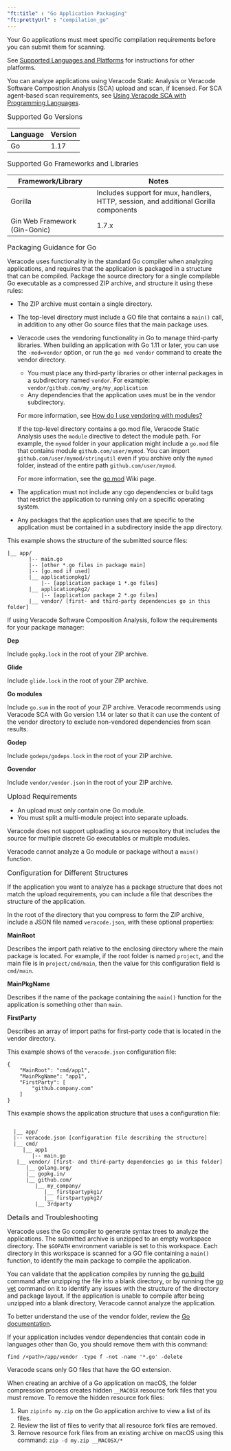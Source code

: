 ```yaml
---
"ft:title" : "Go Application Packaging"
"ft:prettyUrl" : "compilation_go"
---
```


Your Go applications must meet specific compilation requirements before you can submit them for scanning.

See [Supported Languages and Platforms](https://docs.veracode.com/r/r_supported_table) for instructions for other platforms.

You can analyze applications using Veracode Static Analysis or Veracode Software Composition Analysis \(SCA\) upload and scan, if licensed. For SCA agent-based scan requirements, see [Using Veracode SCA with Programming Languages](https://docs.veracode.com/r/Using_Veracode_SCA_with_Programming_Languages).

<p><span style="font-size: medium;">Supported Go Versions</span></p>

|Language|Version|
|----|----|
|Go|1.17|

<p><span style="font-size: medium;">Supported Go Frameworks and Libraries</span></p>

|Framework/Library|Notes|
|---|---|
|Gorilla|Includes support for mux, handlers, HTTP, session, and additional Gorilla components|
|Gin Web Framework (Gin-Gonic)|1.7.x|


<p><span style="font-size: medium;">Packaging Guidance for Go</span></p>

Veracode uses functionality in the standard Go compiler when analyzing applications, and requires that the application is packaged in a structure that can be compiled. Package the source directory for a single compilable Go executable as a compressed ZIP archive, and structure it using these rules:

-   The ZIP archive must contain a single directory.
-   The top-level directory must include a GO file that contains a `main()` call, in addition to any other Go source files that the main package uses.
-   Veracode uses the vendoring functionality in Go to manage third-party libraries. When building an application with Go 1.11 or later, you can use the `-mod=vendor` option, or run the `go mod vendor` command to create the vendor directory.

    -   You must place any third-party libraries or other internal packages in a subdirectory named `vendor`. For example: `vendor/github.com/my_org/my_application`
    -   Any dependencies that the application uses must be in the vendor subdirectory.

    For more information, see [How do I use vendoring with modules?](https://github.com/golang/go/wiki/Modules#how-do-i-use-vendoring-with-modules-is-vendoring-going-away)

    If the top-level directory contains a go.mod file, Veracode Static Analysis uses the `module` directive to detect the module path. For example, the `mymod` folder in your application might include a `go.mod` file that contains module `github.com/user/mymod`. You can import `github.com/user/mymod/stringutil` even if you archive only the `mymod` folder, instead of the entire path `github.com/user/mymod`.

    For more information, see the [go.mod](https://github.com/golang/go/wiki/Modules#gomod) Wiki page.

-   The application must not include any cgo dependencies or build tags that restrict the application to running only on a specific operating system.
-   Any packages that the application uses that are specific to the application must be contained in a subdirectory inside the app directory.

This example shows the structure of the submitted source files:

```
|__ app/
       |-- main.go
       |-- [other *.go files in package main]
       |-- [go.mod if used]
       |__ applicationpkg1/
           |-- [application package 1 *.go files]
       |__ applicationpkg2/
           |-- [application package 2 *.go files]
       |__ vendor/ [first- and third-party dependencies go in this folder]

```

If using Veracode Software Composition Analysis, follow the requirements for your package manager:

**Dep**

Include `gopkg.lock` in the root of your ZIP archive.

**Glide**

Include `glide.lock` in the root of your ZIP archive.

**Go modules**

Include `go.sum` in the root of your ZIP archive. Veracode recommends using Veracode SCA with Go version 1.14 or later so that it can use the content of the vendor directory to exclude non-vendored dependencies from scan results.

**Godep**

Include `godeps/godeps.lock` in the root of your ZIP archive.

**Govendor**

Include `vendor/vendor.json` in the root of your ZIP archive.

<p><span style="font-size: medium;">Upload Requirements</span></p>

-   An upload must only contain one Go module.
-   You must split a multi-module project into separate uploads.

Veracode does not support uploading a source repository that includes the source for multiple discrete Go executables or multiple modules.

Veracode cannot analyze a Go module or package without a `main()` function.

<p><span style="font-size: medium;">Configuration for Different Structures</span></p>

If the application you want to analyze has a package structure that does not match the upload requirements, you can include a file that describes the structure of the application.

In the root of the directory that you compress to form the ZIP archive, include a JSON file named `veracode.json`, with these optional properties:

**MainRoot**

Describes the import path relative to the enclosing directory where the main package is located. For example, if the root folder is named `project`, and the main file is in `project/cmd/main`, then the value for this configuration field is `cmd/main`.

**MainPkgName**

Describes if the name of the package containing the `main()` function for the application is something other than `main`.

**FirstParty**

Describes an array of import paths for first-party code that is located in the vendor directory.

This example shows of the `veracode.json` configuration file:

```
{
    "MainRoot": "cmd/app1",
    "MainPkgName": "app1",
    "FirstParty": [
        "github.company.com"
    ]
}
```

This example shows the application structure that uses a configuration file:

```

  |__ app/
  |-- veracode.json [configuration file describing the structure]
  |__ cmd/
     |__ app1
        |-- main.go
   |__ vendor/ [first- and third-party dependencies go in this folder]
      |__ golang.org/
      |__ gopkg.in/
      |__ github.com/
         |__ my_company/
            |__ firstpartypkg1/
            |__ firstpartypkg2/
         |__ 3rdparty

```

<p><span style="font-size: medium;">Details and Troubleshooting</span></p>

Veracode uses the Go compiler to generate syntax trees to analyze the applications. The submitted archive is unzipped to an empty workspace directory. The `$GOPATH` environment variable is set to this workspace. Each directory in this workspace is scanned for a GO file containing a `main()` function, to identify the main package to compile the application.

You can validate that the application compiles by running the [go build](https://golang.org/cmd/go/#hdr-Compile_packages_and_dependencies) command after unzipping the file into a blank directory, or by running the [go vet](https://golang.org/cmd/vet/) command on it to identify any issues with the structure of the directory and package layout. If the application is unable to compile after being unzipped into a blank directory, Veracode cannot analyze the application.

To better understand the use of the vendor folder, review the [Go documentation](https://golang.org/cmd/go/).

If your application includes vendor dependencies that contain code in languages other than Go, you should remove them with this command:

`find /<path>/app/vendor -type f -not -name '*.go' -delete`

Veracode scans only GO files that have the GO extension.

When creating an archive of a Go application on macOS, the folder compression process creates hidden `__MACOSX` resource fork files that you must remove. To remove the hidden resource fork files:

1.  Run `zipinfo my.zip` on the Go application archive to view a list of its files.
2.  Review the list of files to verify that all resource fork files are removed.
3.  Remove resource fork files from an existing archive on macOS using this command: `zip -d my.zip __MACOSX/*`
